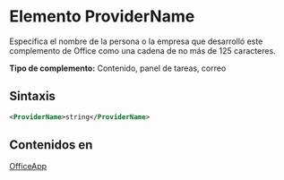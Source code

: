 # <a name="providername-element"></a>Elemento ProviderName

Especifica el nombre de la persona o la empresa que desarrolló este complemento de Office como una cadena de no más de 125 caracteres.

**Tipo de complemento:** Contenido, panel de tareas, correo

## <a name="syntax"></a>Sintaxis

```XML
<ProviderName>string</ProviderName>
```

## <a name="contained-in"></a>Contenidos en

[OfficeApp](officeapp.md)

